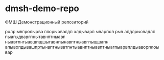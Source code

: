 # dmsh-demo-repo
ФМШ Демонстрационный репозиторий

ролр ывпролырва плорыовалдп олдыварп ыварпол рыв апдлрыовадлп
пыагыдваргпнытавнптныавп ныавтпнгыавшпщшыгавнпынавптныавгпыщшапн
апывопдывашпртынвптныватпнтыавнптныавптныагпыарвплдыаворплоывар
